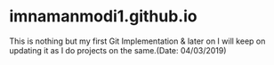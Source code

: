 # imnamanmodi1.github.io
This is nothing but my first Git Implementation & later on I will keep on updating it as I do projects on the same.(Date: 04/03/2019)
